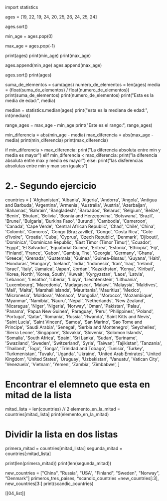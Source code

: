 import statistics

ages = [19, 22, 19, 24, 20, 25, 26, 24, 25, 24]

ages.sort()

min_age = ages.pop(0)

max_age = ages.pop(-1)

print(ages)
print(min_age)
print(max_age)

ages.append(min_age)
ages.append(max_age)

ages.sort()
print(ages)

suma_de_elementos = sum(ages)
numero_de_elementos = len(ages)
media = (float(suma_de_elementos) / float(numero_de_elementos))
print(suma_de_elementos)
print(numero_de_elementos)
print("Esta es la media de edad:", media)

median = statistics.median(ages)
print("esta es la mediana de edad:", int(median))

range_ages = max_age - min_age
print("Este es el rango:", range_ages)

min_diferencia = abs(min_age - media)
max_diferencia = abs(max_age - media)
print(min_diferencia)
print(max_diferencia)

if min_diferencia > max_diferencia:
    print("La diferencia absoluta entre min y media es mayor")
elif min_diferencia < max_diferencia:
    print("la diferencia absoluta entre max y media es mayor")
else:
    print("las disferencias absolutas entre min y max son iguales")

# 2.- Segundo ejercicio

countries = [
  'Afghanistan',
  'Albania',
  'Algeria',
  'Andorra',
  'Angola',
  'Antigua and Barbuda',
  'Argentina',
  'Armenia',
  'Australia',
  'Austria',
  'Azerbaijan',
  'Bahamas',
  'Bahrain',
  'Bangladesh',
  'Barbados',
  'Belarus',
  'Belgium',
  'Belize',
  'Benin',
  'Bhutan',
  'Bolivia',
  'Bosnia and Herzegovina',
  'Botswana',
  'Brazil',
  'Brunei',
  'Bulgaria',
  'Burkina Faso',
  'Burundi',
  'Cambodia',
  'Cameroon',
  'Canada',
  'Cape Verde',
  'Central African Republic',
  'Chad',
  'Chile',
  'China',
  'Colombi',
  'Comoros',
  'Congo (Brazzaville)',
  'Congo',
  'Costa Rica',
  "Cote d'Ivoire",
  'Croatia',
  'Cuba',
  'Cyprus',
  'Czech Republic',
  'Denmark',
  'Djibouti',
  'Dominica',
  'Dominican Republic',
  'East Timor (Timor Timur)',
  'Ecuador',
  'Egypt',
  'El Salvador',
  'Equatorial Guinea',
  'Eritrea',
  'Estonia',
  'Ethiopia',
  'Fiji',
  'Finland',
  'France',
  'Gabon',
  'Gambia, The',
  'Georgia',
  'Germany',
  'Ghana',
  'Greece',
  'Grenada',
  'Guatemala',
  'Guinea',
  'Guinea-Bissau',
  'Guyana',
  'Haiti',
  'Honduras',
  'Hungary',
  'Iceland',
  'India',
  'Indonesia',
  'Iran',
  'Iraq',
  'Ireland',
  'Israel',
  'Italy',
  'Jamaica',
  'Japan',
  'Jordan',
  'Kazakhstan',
  'Kenya',
  'Kiribati',
  'Korea, North',
  'Korea, South',
  'Kuwait',
  'Kyrgyzstan',
  'Laos',
  'Latvia',
  'Lebanon',
  'Lesotho',
  'Liberia',
  'Libya',
  'Liechtenstein',
  'Lithuania',
  'Luxembourg',
  'Macedonia',
  'Madagascar',
  'Malawi',
  'Malaysia',
  'Maldives',
  'Mali',
  'Malta',
  'Marshall Islands',
  'Mauritania',
  'Mauritius',
  'Mexico',
  'Micronesia',
  'Moldova',
  'Monaco',
  'Mongolia',
  'Morocco',
  'Mozambique',
  'Myanmar',
  'Namibia',
  'Nauru',
  'Nepal',
  'Netherlands',
  'New Zealand',
  'Nicaragua',
  'Niger',
  'Nigeria',
  'Norway',
  'Oman',
  'Pakistan',
  'Palau',
  'Panama',
  'Papua New Guinea',
  'Paraguay',
  'Peru',
  'Philippines',
  'Poland',
  'Portugal',
  'Qatar',
  'Romania',
  'Russia',
  'Rwanda',
  'Saint Kitts and Nevis',
  'Saint Lucia',
  'Saint Vincent',
  'Samoa',
  'San Marino',
  'Sao Tome and Principe',
  'Saudi Arabia',
  'Senegal',
  'Serbia and Montenegro',
  'Seychelles',
  'Sierra Leone',
  'Singapore',
  'Slovakia',
  'Slovenia',
  'Solomon Islands',
  'Somalia',
  'South Africa',
  'Spain',
  'Sri Lanka',
  'Sudan',
  'Suriname',
  'Swaziland',
  'Sweden',
  'Switzerland',
  'Syria',
  'Taiwan',
  'Tajikistan',
  'Tanzania',
  'Thailand',
  'Togo',
  'Tonga',
  'Trinidad and Tobago',
  'Tunisia',
  'Turkey',
  'Turkmenistan',
  'Tuvalu',
  'Uganda',
  'Ukraine',
  'United Arab Emirates',
  'United Kingdom',
  'United States',
  'Uruguay',
  'Uzbekistan',
  'Vanuatu',
  'Vatican City',
  'Venezuela',
  'Vietnam',
  'Yemen',
  'Zambia',
  'Zimbabwe',
]

# Encontrar el elemneto que esta en mitad de la lista

mitad_lista = len(countries) // 2
elemento_en_la_mitad = countries[mitad_lista]
print(elemento_en_la_mitad)

# Dividir la lista en dos listas

primera_mitad = countries[mitad_lista:]
segunda_mitad = countries[:mitad_lista]

print(len(primera_mitad))
print(len(segunda_mitad))

new_countries = ["China", "Russia", "USA", "Finland", "Sweden", "Norway", "Denmark"]
primeros_tres_paises, *scandic_countries =new_countries[:3], new_countries[3:]
print(scandic_countries)

[[04_list]]